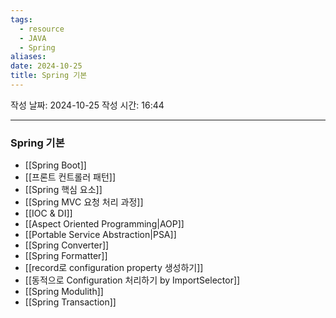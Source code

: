 ```yaml
---
tags:
  - resource
  - JAVA
  - Spring
aliases: 
date: 2024-10-25
title: Spring 기본
---
```


작성 날짜: 2024-10-25
작성 시간: 16:44

---

### Spring 기본

- [[Spring Boot]]
- [[프론트 컨트롤러 패턴]]
- [[Spring 핵심 요소]]
- [[Spring MVC 요청 처리 과정]]
- [[IOC & DI]]
- [[Aspect Oriented Programming|AOP]]
- [[Portable Service Abstraction|PSA]]
- [[Spring Converter]]
- [[Spring Formatter]]
- [[record로 configuration property 생성하기]]
- [[동적으로 Configuration 처리하기 by ImportSelector]]
- [[Spring Modulith]]
- [[Spring Transaction]]